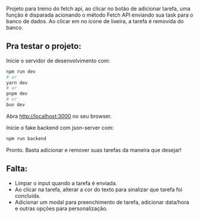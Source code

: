 Projeto para treino do fetch api, ao clicar no botão de adicionar tarefa, uma função é disparada acionando o método Fetch API enviando sua task para o banco de dados. Ao clicar em no ícone de lixeira, a tarefa é removida do banco.

## Pra testar o projeto:

Inicie o servidor de desenvolvimento com:

```bash
npm run dev
# or
yarn dev
# or
pnpm dev
# or
bun dev
```

Abra [http://localhost:3000](http://localhost:3000) no seu browser.

Inicie o fake backend com json-server com:

```bash
npm run backend
```

Pronto. Basta adicionar e remover suas tarefas da maneira que desejar!

## Falta:

- Limpar o input quando a tarefa é enviada.
- Ao clicar na tarefa, alterar a cor do texto para sinalizar que tarefa foi concluída.
- Adicionar um modal para preenchimento de tarefa, adicionar data/hora e outras opções para personalização.
